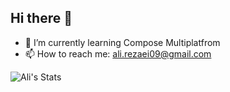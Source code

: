 ## Hi there 👋

- 🌱 I’m currently learning Compose Multiplatfrom
- 📫 How to reach me: ali.rezaei09@gmail.com

![Ali's Stats](https://github-readme-stats.vercel.app/api?username=alirezaeiii&theme=dracula&show_icons=true&count_private=true)
